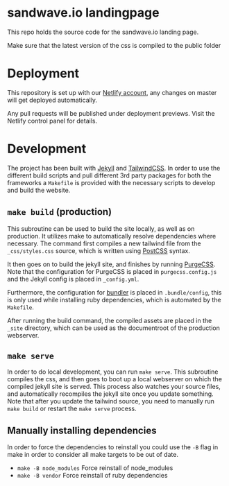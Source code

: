 # sandwave.io landingpage

This repo holds the source code for the sandwave.io landing page.

Make sure that the latest version of the css is compiled to the public folder

# Deployment

This repository is set up with our [Netlify account](https://app.netlify.com/sites/elegant-varahamihira-c594a0/overview), any changes on master will get deployed automatically.

Any pull requests will be published under deployment previews. Visit the Netlify control panel for details.  

# Development

The project has been built with [Jekyll](https://jekyllrb.com/) and [TailwindCSS](https://tailwindcss.com/docs). In order
to use the different build scripts and pull different 3rd party packages for both the frameworks a `Makefile` is provided
with the necessary scripts to develop and build the website.

## `make build` (production)

This subroutine can be used to build the site locally, as well as on production. It utilizes make to automatically resolve
dependencies where necessary. The command first compiles a new tailwind file from the `_css/styles.css` source, which is
written using [PostCSS](https://github.com/postcss/postcss) syntax.
 
It then goes on to build the jekyll site, and finishes by running [PurgeCSS](https://github.com/FullHuman/purgecss). Note that
the configuration for PurgeCSS is placed in `purgecss.config.js` and the Jekyll config is placed in `_config.yml`. 

Furthermore, the configuration for [bundler](https://bundler.io/) is placed in `.bundle/config`, this is only used while 
installing ruby dependencies, which is automated by the `Makefile`.

After running the build command, the compiled assets are placed in the `_site` directory, which can be used as the documentroot
of the production webserver.

## `make serve`

In order to do local development, you can run `make serve`. This subroutine compiles the css, and then goes to boot up a
local webserver on which the compiled jekyll site is served. This process also watches your source files, and automatically
recompiles the jekyll site once you update something. Note that after you update the tailwind source, you need to manually
run `make build` or restart the `make serve` process.

## Manually installing dependencies

In order to force the dependencies to reinstall you could use the `-B` flag in make in order to consider all make targets
to be out of date.

* `make -B node_modules` Force reinstall of node_modules
* `make -B vendor` Force reinstall of ruby dependencies